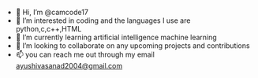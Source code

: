 - 👋 Hi, I’m @camcode17
- 👀 I’m interested in coding and the languages I use are python,c,c++,HTML
- 🌱 I’m currently learning artificial intelligence machine learning
- 💞️ I’m looking to collaborate on any upcoming projects and contributions 
- 📫 you can reach me out through my email ayushivasanad2004@gmail.com 

<!---
camcode17/camcode17 is a ✨ special ✨ repository because its `README.md` (this file) appears on your GitHub profile.
You can click the Preview link to take a look at your changes.
--->
